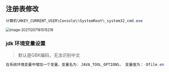 ## 注册表修改

```powershell
计算机\HKEY_CURRENT_USER\Console\%SystemRoot%_system32_cmd.exe
```



<img src="https://note-1259190304.cos.ap-chengdu.myqcloud.com/note/202112071615577.png" alt="image-20211207161515216" style="zoom: 80%;" />

### jdk 环境变量设置

> 默认是GBK编码，无法识别中文

```powershell
在系统环境变量中增加一个变量，变量名为: JAVA_TOOL_OPTIONS， 变量值为：-Dfile.encoding=UTF-8
```

